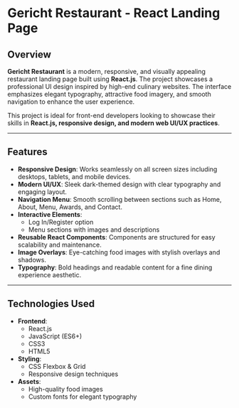 # Gericht Restaurant - React Landing Page

## Overview

**Gericht Restaurant** is a modern, responsive, and visually appealing restaurant landing page built using **React.js**. The project showcases a professional UI design inspired by high-end culinary websites. The interface emphasizes elegant typography, attractive food imagery, and smooth navigation to enhance the user experience.

This project is ideal for front-end developers looking to showcase their skills in **React.js, responsive design, and modern web UI/UX practices**.

---

## Features

- **Responsive Design**: Works seamlessly on all screen sizes including desktops, tablets, and mobile devices.
- **Modern UI/UX**: Sleek dark-themed design with clear typography and engaging layout.
- **Navigation Menu**: Smooth scrolling between sections such as Home, About, Menu, Awards, and Contact.
- **Interactive Elements**:
  - Log In/Register option
  - Menu sections with images and descriptions
- **Reusable React Components**: Components are structured for easy scalability and maintenance.
- **Image Overlays**: Eye-catching food images with stylish overlays and shadows.
- **Typography**: Bold headings and readable content for a fine dining experience aesthetic.

---

## Technologies Used

- **Frontend**:
  - React.js
  - JavaScript (ES6+)
  - CSS3
  - HTML5
- **Styling**:
  - CSS Flexbox & Grid
  - Responsive design techniques
- **Assets**:
  - High-quality food images
  - Custom fonts for elegant typography



